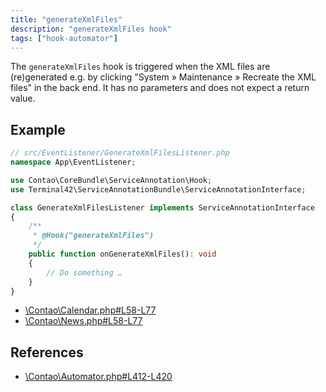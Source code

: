 ```yaml
---
title: "generateXmlFiles"
description: "generateXmlFiles hook"
tags: ["hook-automator"]
---
```



The `generateXmlFiles` hook is triggered when the XML files are (re)generated e.g. 
by clicking "System » Maintenance » Recreate the XML files" in the back end. 
It has no parameters and does not expect a return value.


## Example

```php
// src/EventListener/GenerateXmlFilesListener.php
namespace App\EventListener;

use Contao\CoreBundle\ServiceAnnotation\Hook;
use Terminal42\ServiceAnnotationBundle\ServiceAnnotationInterface;

class GenerateXmlFilesListener implements ServiceAnnotationInterface
{
    /**
     * @Hook("generateXmlFiles")
     */
    public function onGenerateXmlFiles(): void
    {
        // Do something …
    }
}
```

* [\Contao\Calendar.php#L58-L77](https://github.com/contao/contao/blob/4.7.6/calendar-bundle/src/Resources/contao/classes/Calendar.php#L58-L77)
* [\Contao\News.php#L58-L77](https://github.com/contao/contao/blob/4.7.6/news-bundle/src/Resources/contao/classes/News.php#L58-L77)


## References

* [\Contao\Automator.php#L412-L420](https://github.com/contao/contao/blob/4.7.6/core-bundle/src/Resources/contao/library/Contao/Automator.php#L412-L420)
